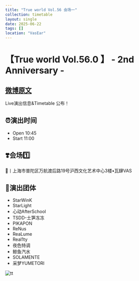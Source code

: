 ```yaml
---
title: "True world Vol.56 会场一"
collection: timetable
layout: single
date: 2025-06-22
tags: []
location: "VasEar"
---
```


# 【True world Vol.56.0 】  - 2nd Anniversary -
## [微博原文](https://weibo.com/7845127268/PxhAIAH6q)
Live演出信息&Timetable 公布！
## ⏰演出时间
- Open 10:45
- Start 11:00
## ❣️会场1️⃣
📍丨上海市普陀区万航渡后路19号沪西文化艺术中心3楼•瓦肆VAS

## 👤演出团体
- StarWinK
- StarLight
- 心动AfterSchool
- TSDD-土笋冻冻
- PIKAPON
- ReNus
- ReaLume
- Real1ty
- 夜色特调
- 鲸鱼汽水
- SOLAMENTE
- 采梦YUMETORI

![tt](/timetable/2025/06/22/4.jpg)  